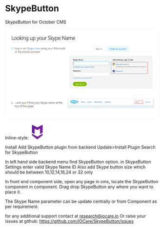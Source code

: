 # SkypeButton
SkypeButton for October CMS

![alt text](https://github.com/IOCare/SkypeButton/blob/master/skypename.png "SkypeButton for October CMS")

Inline-style: 
![alt text](https://github.com/adam-p/markdown-here/raw/master/src/common/images/icon48.png "Logo Title Text 1")


Install
Add SkypeButton plugin from backend Update>Install Plugin
Search for SkypeButton

In left hand side backend menu find SkypeButton option.
in SkypeButton Settings enter valid Skype Name ID
Also add Skype button size which should be between 10,12,14,16,24 or 32 only

In front end component side, open any page in cms, locate the SkypeButton component
in component. Drag drop SkypeButton any where you want to place it.

The Skype Name parameter can be update centrally or from Component as per requirement.


for any additional support contact at research@iocare.in
Or raise your issues at github:
https://github.com/IOCare/SkypeButton/issues

